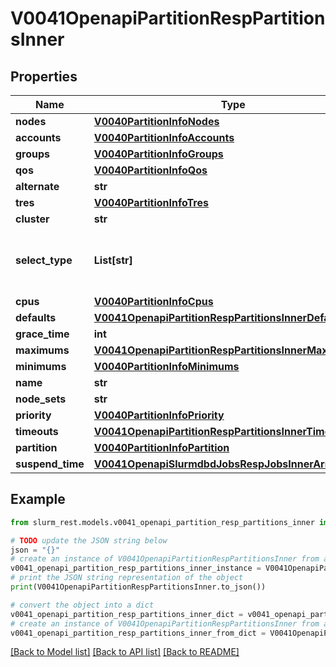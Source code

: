 # V0041OpenapiPartitionRespPartitionsInner


## Properties

Name | Type | Description | Notes
------------ | ------------- | ------------- | -------------
**nodes** | [**V0040PartitionInfoNodes**](V0040PartitionInfoNodes.md) |  | [optional] 
**accounts** | [**V0040PartitionInfoAccounts**](V0040PartitionInfoAccounts.md) |  | [optional] 
**groups** | [**V0040PartitionInfoGroups**](V0040PartitionInfoGroups.md) |  | [optional] 
**qos** | [**V0040PartitionInfoQos**](V0040PartitionInfoQos.md) |  | [optional] 
**alternate** | **str** |  | [optional] 
**tres** | [**V0040PartitionInfoTres**](V0040PartitionInfoTres.md) |  | [optional] 
**cluster** | **str** |  | [optional] 
**select_type** | **List[str]** | Scheduler consumable resource selection types | [optional] 
**cpus** | [**V0040PartitionInfoCpus**](V0040PartitionInfoCpus.md) |  | [optional] 
**defaults** | [**V0041OpenapiPartitionRespPartitionsInnerDefaults**](V0041OpenapiPartitionRespPartitionsInnerDefaults.md) |  | [optional] 
**grace_time** | **int** |  | [optional] 
**maximums** | [**V0041OpenapiPartitionRespPartitionsInnerMaximums**](V0041OpenapiPartitionRespPartitionsInnerMaximums.md) |  | [optional] 
**minimums** | [**V0040PartitionInfoMinimums**](V0040PartitionInfoMinimums.md) |  | [optional] 
**name** | **str** |  | [optional] 
**node_sets** | **str** |  | [optional] 
**priority** | [**V0040PartitionInfoPriority**](V0040PartitionInfoPriority.md) |  | [optional] 
**timeouts** | [**V0041OpenapiPartitionRespPartitionsInnerTimeouts**](V0041OpenapiPartitionRespPartitionsInnerTimeouts.md) |  | [optional] 
**partition** | [**V0040PartitionInfoPartition**](V0040PartitionInfoPartition.md) |  | [optional] 
**suspend_time** | [**V0041OpenapiSlurmdbdJobsRespJobsInnerArrayTaskId**](V0041OpenapiSlurmdbdJobsRespJobsInnerArrayTaskId.md) |  | [optional] 

## Example

```python
from slurm_rest.models.v0041_openapi_partition_resp_partitions_inner import V0041OpenapiPartitionRespPartitionsInner

# TODO update the JSON string below
json = "{}"
# create an instance of V0041OpenapiPartitionRespPartitionsInner from a JSON string
v0041_openapi_partition_resp_partitions_inner_instance = V0041OpenapiPartitionRespPartitionsInner.from_json(json)
# print the JSON string representation of the object
print(V0041OpenapiPartitionRespPartitionsInner.to_json())

# convert the object into a dict
v0041_openapi_partition_resp_partitions_inner_dict = v0041_openapi_partition_resp_partitions_inner_instance.to_dict()
# create an instance of V0041OpenapiPartitionRespPartitionsInner from a dict
v0041_openapi_partition_resp_partitions_inner_from_dict = V0041OpenapiPartitionRespPartitionsInner.from_dict(v0041_openapi_partition_resp_partitions_inner_dict)
```
[[Back to Model list]](../README.md#documentation-for-models) [[Back to API list]](../README.md#documentation-for-api-endpoints) [[Back to README]](../README.md)


